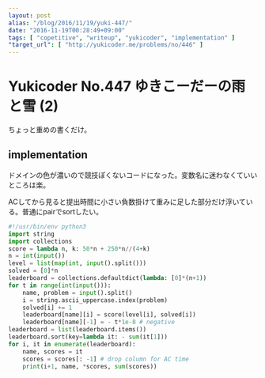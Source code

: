 ```yaml
---
layout: post
alias: "/blog/2016/11/19/yuki-447/"
date: "2016-11-19T00:28:49+09:00"
tags: [ "copetitive", "writeup", "yukicoder", "implementation" ]
"target_url": [ "http://yukicoder.me/problems/no/446" ]
---
```


# Yukicoder No.447 ゆきこーだーの雨と雪 (2)

ちょっと重めの書くだけ。

## implementation

ドメインの色が濃いので競技ぽくないコードになった。変数名に迷わなくていいところは楽。

ACしてから見ると提出時間に小さい負数掛けて重みに足した部分だけ浮いている。普通にpairでsortしたい。

``` python
#!/usr/bin/env python3
import string
import collections
score = lambda n, k: 50*n + 250*n//(4+k)
n = int(input())
level = list(map(int, input().split()))
solved = [0]*n
leaderboard = collections.defaultdict(lambda: [0]*(n+1))
for t in range(int(input())):
    name, problem = input().split()
    i = string.ascii_uppercase.index(problem)
    solved[i] += 1
    leaderboard[name][i] = score(level[i], solved[i])
    leaderboard[name][-1] = - t*1e-8 # negative
leaderboard = list(leaderboard.items())
leaderboard.sort(key=lambda it: - sum(it[1]))
for i, it in enumerate(leaderboard):
    name, scores = it
    scores = scores[: -1] # drop column for AC time
    print(i+1, name, *scores, sum(scores))
```
